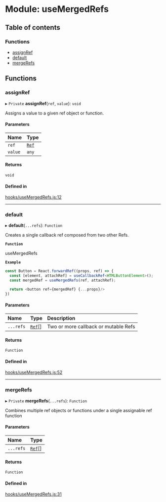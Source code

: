 # Module: useMergedRefs

## Table of contents

### Functions

- [assignRef](useMergedRefs.md#assignref)
- [default](useMergedRefs.md#default)
- [mergeRefs](useMergedRefs.md#mergerefs)

## Functions

### assignRef

▸ `Private` **assignRef**(`ref`, `value`): `void`

Assigns a value to a given ref object or function.

#### Parameters

| Name | Type |
| :------ | :------ |
| `ref` | [`Ref`](../interfaces/typedefs.Ref.md) |
| `value` | `any` |

#### Returns

`void`

#### Defined in

[hooks/useMergedRefs.js:12](https://github.com/Twipped/hooks/blob/86a2b07/hooks/useMergedRefs.js#L12)

___

### default

▸ **default**(`...refs`): `Function`

Creates a single callback ref composed from two other Refs.

**`Function`**

useMergedRefs

**`Example`**

```ts
const Button = React.forwardRef((props, ref) => {
  const [element, attachRef] = useCallbackRef<HTMLButtonElement>();
  const mergedRef = useMergedRefs(ref, attachRef);

  return <button ref={mergedRef} {...props}/>
})
```

#### Parameters

| Name | Type | Description |
| :------ | :------ | :------ |
| `...refs` | [`Ref`](../interfaces/typedefs.Ref.md)[] | Two or more callback or mutable Refs |

#### Returns

`Function`

#### Defined in

[hooks/useMergedRefs.js:52](https://github.com/Twipped/hooks/blob/86a2b07/hooks/useMergedRefs.js#L52)

___

### mergeRefs

▸ `Private` **mergeRefs**(`...refs`): `Function`

Combines multiple ref objects or functions under a single assignable ref function

#### Parameters

| Name | Type |
| :------ | :------ |
| `...refs` | [`Ref`](../interfaces/typedefs.Ref.md)[] |

#### Returns

`Function`

#### Defined in

[hooks/useMergedRefs.js:31](https://github.com/Twipped/hooks/blob/86a2b07/hooks/useMergedRefs.js#L31)
